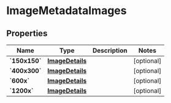 
# ImageMetadataImages

## Properties
| Name | Type | Description | Notes |
| ------------ | ------------- | ------------- | ------------- |
| **&#x60;150x150&#x60;** | [**ImageDetails**](.md) |  |  [optional] |
| **&#x60;400x300&#x60;** | [**ImageDetails**](.md) |  |  [optional] |
| **&#x60;600x&#x60;** | [**ImageDetails**](.md) |  |  [optional] |
| **&#x60;1200x&#x60;** | [**ImageDetails**](.md) |  |  [optional] |



